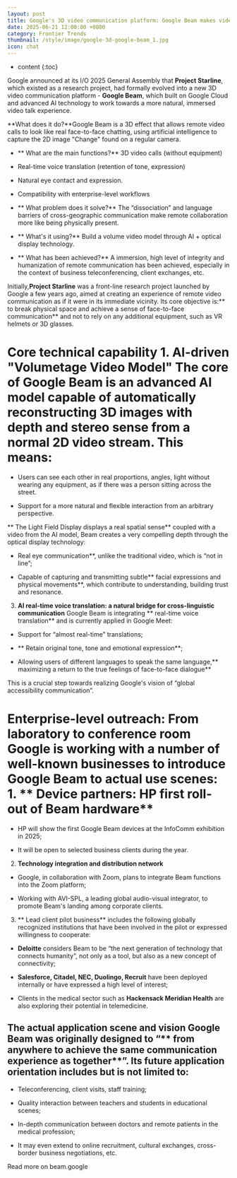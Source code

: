 ```yaml
---
layout: post
title: Google's 3D video communication platform: Google Beam makes video calls like real face-to-face conversations
date: 2025-06-21 12:00:00 +0800
category: Frontier Trends
thumbnail: /style/image/google-3d-google-beam_1.jpg
icon: chat
---
```

* content
{:toc}

Google announced at its I/O 2025 General Assembly that **Project Starline**, which existed as a research project, had formally evolved into a new 3D video communication platform - **Google Beam**, which built on Google Cloud and advanced AI technology to work towards a more natural, immersed video talk experience.

**What does it do?**Google Beam is a 3D effect that allows remote video calls to look like real face-to-face chatting, using artificial intelligence to capture the 2D image "Change" found on a regular camera.

- ** What are the main functions?** 3D video calls (without equipment)

- Real-time voice translation (retention of tone, expression)

- Natural eye contact and expression.

- Compatibility with enterprise-level workflows

- ** What problem does it solve?** The “dissociation” and language barriers of cross-geographic communication make remote collaboration more like being physically present.

- ** What's it using?** Build a volume video model through AI + optical display technology.

- ** What has been achieved?** A immersion, high level of integrity and humanization of remote communication has been achieved, especially in the context of business teleconferencing, client exchanges, etc.

Initially,**Project Starline** was a front-line research project launched by Google a few years ago, aimed at creating an experience of remote video communication as if it were in its immediate vicinity. Its core objective is:** to break physical space and achieve a sense of face-to-face communication** and not to rely on any additional equipment, such as VR helmets or 3D glasses.

# Core technical capability 1. **AI-driven "Volumetage Video Model"** The core of Google Beam is an advanced AI model capable of automatically reconstructing 3D images with depth and stereo sense from a normal 2D video stream. This means:

- Users can see each other in real proportions, angles, light without wearing any equipment, as if there was a person sitting across the street.

- Support for a more natural and flexible interaction from an arbitrary perspective.

** The Light Field Display displays a real spatial sense** coupled with a video from the AI model, Beam creates a very compelling depth through the optical display technology:

- Real eye communication**, unlike the traditional video, which is “not in line”;

- Capable of capturing and transmitting subtle** facial expressions and physical movements**, which contribute to understanding, building trust and resonance.

3. **AI real-time voice translation: a natural bridge for cross-linguistic communication** Google Beam is integrating ** real-time voice translation** and is currently applied in Google Meet:

- Support for “almost real-time” translations;

- ** Retain original tone, tone and emotional expression**;

- Allowing users of different languages to speak the same language,** maximizing a return to the true feelings of face-to-face dialogue**

This is a crucial step towards realizing Google's vision of “global accessibility communication”.

# Enterprise-level outreach: From laboratory to conference room Google is working with a number of well-known businesses to introduce Google Beam to actual use scenes: 1. ** Device partners: HP first roll-out of Beam hardware**

- HP will show the first Google Beam devices at the InfoComm exhibition in 2025;

- It will be open to selected business clients during the year.

2. **Technology integration and distribution network**

- Google, in collaboration with Zoom, plans to integrate Beam functions into the Zoom platform;

- Working with AVI-SPL, a leading global audio-visual integrator, to promote Beam's landing among corporate clients.

3. ** Lead client pilot business** includes the following globally recognized institutions that have been involved in the pilot or expressed willingness to cooperate:

- **Deloitte** considers Beam to be “the next generation of technology that connects humanity”, not only as a tool, but also as a new concept of connectivity;

- **Salesforce, Citadel, NEC, Duolingo, Recruit** have been deployed internally or have expressed a high level of interest;

- Clients in the medical sector such as **Hackensack Meridian Health** are also exploring their potential in telemedicine.

## The actual application scene and vision Google Beam was originally designed to “** from anywhere to achieve the same communication experience as together**”. Its future application orientation includes but is not limited to:

- Teleconferencing, client visits, staff training;

- Quality interaction between teachers and students in educational scenes;

- In-depth communication between doctors and remote patients in the medical profession;

- It may even extend to online recruitment, cultural exchanges, cross-border business negotiations, etc.

Read more on beam.google